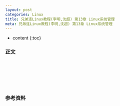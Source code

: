 ```yaml
---
layout: post
categories: Linux
title: 兄弟连Linux教程(李明,沈超) 第13章 Linux系统管理
meta: 兄弟连Linux教程(李明,沈超) 第13章 Linux系统管理
---
```

* content
{:toc}

### 正文



<br/><br/><br/><br/><br/>
### 参考资料




